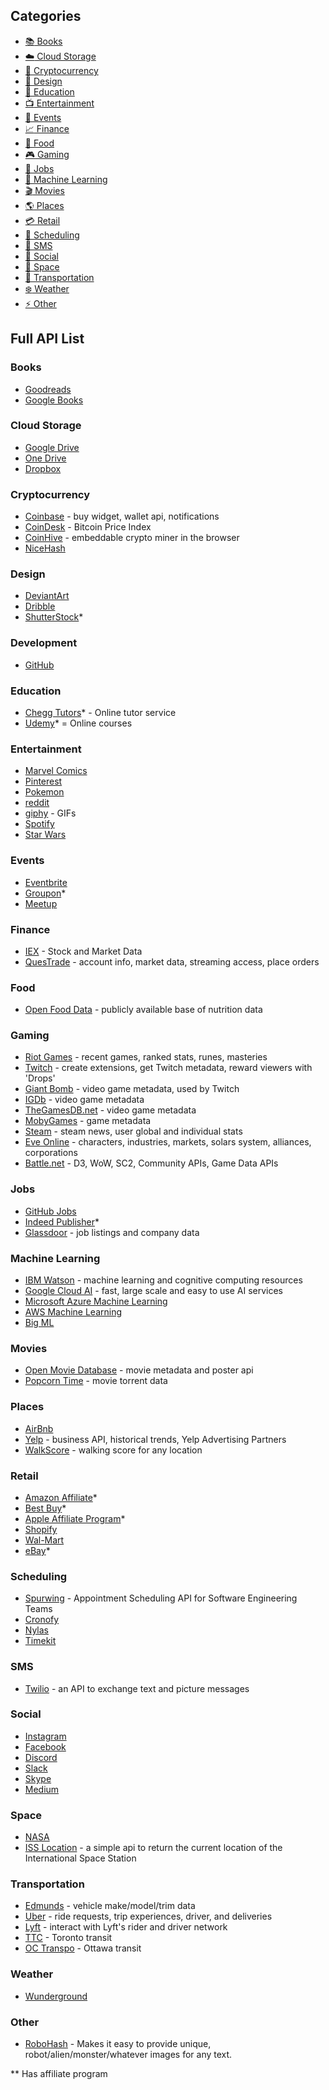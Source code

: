 ## Categories

- [:books: Books](#books)
- [:cloud: Cloud Storage](#cloud-storage)
- [:gem: Cryptocurrency](#cryptocurrency)
- [:art: Design](#design)
- [:notebook: Education](#education)
- [:tv: Entertainment](#entertainment)
- [🥳 Events](#events)
- [:chart_with_upwards_trend: Finance](#finance)
- [:hamburger: Food](#food)
- [:video_game: Gaming](#gaming)
- [:briefcase: Jobs](#jobs)
- [:robot: Machine Learning](#machine-learning)
- [:clapper: Movies](#movies)
- [:earth_americas: Places](#places)
- [:credit_card: Retail](#retail)
- [📆 Scheduling](#scheduling)
- [:iphone: SMS](#sms)
- [:speech_balloon: Social](#social)
- [:stars: Space](#space)
- [:truck: Transportation](#transportation)
- [:snowflake: Weather](#weather)
- [:zap: Other](#other)

## Full API List

### Books

- [Goodreads](https://www.goodreads.com/api) 
- [Google Books](https://developers.google.com/books/)

### Cloud Storage

- [Google Drive](https://developers.google.com/drive/)
- [One Drive](https://developer.microsoft.com/en-us/onedrive)
- [Dropbox](https://www.dropbox.com/developers)

### Cryptocurrency

- [Coinbase](https://developers.coinbase.com/) - buy widget, wallet api, notifications
- [CoinDesk](https://www.coindesk.com/api/) - Bitcoin Price Index
- [CoinHive](https://coinhive.com/) - embeddable crypto miner in the browser
- [NiceHash](https://www.nicehash.com/software-developers)

### Design

- [DeviantArt](https://www.deviantart.com/developers/)
- [Dribble](http://developer.dribbble.com/v2/)
- [ShutterStock](https://developers.shutterstock.com/)*

### Development

- [GitHub](https://developer.github.com/v3/) 

### Education

- [Chegg Tutors](https://www.chegg.com/affiliate-program/)* - Online tutor service
- [Udemy](https://www.udemy.com/developers/)* = Online courses

### Entertainment

- [Marvel Comics](http://developer.marvel.com/)
- [Pinterest](https://developers.pinterest.com/docs/getting-started/introduction/?)
- [Pokemon](https://pokeapi.co/)
- [reddit](https://www.reddit.com/dev/api/)
- [giphy](https://developers.giphy.com/) - GIFs
- [Spotify](https://developer.spotify.com/web-api/)
- [Star Wars](https://swapi.co/) 

### Events

- [Eventbrite](https://www.eventbrite.com/developer/v3/) 
- [Groupon](http://partner-api.groupon.com/help)*
- [Meetup](https://www.meetup.com/meetup_api/) 

### Finance

- [IEX](https://iextrading.com/developer/) - Stock and Market Data
- [QuesTrade](http://www.questrade.com/api) - account info, market data, streaming access, place orders

### Food

- [Open Food Data](https://food.opendata.ch/) - publicly available base of nutrition data

### Gaming

- [Riot Games](https://developer.riotgames.com/) - recent games, ranked stats, runes, masteries
- [Twitch](https://dev.twitch.tv/) - create extensions, get Twitch metadata, reward viewers with 'Drops'
- [Giant Bomb](https://www.giantbomb.com/api/) - video game metadata, used by Twitch
- [IGDb](https://www.igdb.com/api) - video game metadata
- [TheGamesDB.net](http://wiki.thegamesdb.net/index.php?title=API_Introduction) - video game metadata
- [MobyGames](http://www.mobygames.com/info/api) - game metadata
- [Steam](https://developer.valvesoftware.com/wiki/Steam_Web_API) - steam news, user global and individual stats
- [Eve Online](https://developer.riotgames.com/) - characters, industries, markets, solars system, alliances, corporations
- [Battle.net](https://dev.battle.net/) - D3, WoW, SC2, Community APIs, Game Data APIs

### Jobs

- [GitHub Jobs](https://jobs.github.com/api) 
- [Indeed Publisher](https://www.indeed.com/publisher)*
- [Glassdoor](https://www.glassdoor.ca/developer/index.htm) - job listings and company data

### Machine Learning

- [IBM Watson](https://developer.ibm.com/watson/) - machine learning and cognitive computing resources
- [Google Cloud AI](https://cloud.google.com/products/machine-learning/) - fast, large scale and easy to use AI services
- [Microsoft Azure Machine Learning](https://azure.microsoft.com/en-ca/services/machine-learning-studio/)
- [AWS Machine Learning](https://aws.amazon.com/machine-learning/)
- [Big ML](https://bigml.com/)

### Movies

- [Open Movie Database](http://www.omdbapi.com/) - movie metadata and poster api
- [Popcorn Time](https://popcorntime.api-docs.io/api/welcome/introduction) - movie torrent data

### Places

- [AirBnb](https://www.airbnb.ca/partner?locale=en)
- [Yelp](https://www.yelp.com/developers) - business API, historical trends, Yelp Advertising Partners
- [WalkScore](https://www.walkscore.com/professional/api.php) - walking score for any location


### Retail

- [Amazon Affiliate](https://affiliate-program.amazon.com/)*
- [Best Buy](https://developer.bestbuy.com/)*
- [Apple Affiliate Program](https://www.apple.com/shop/browse/affiliate_program)*
- [Shopify](https://developers.shopify.com/)
- [Wal-Mart](https://developer.walmartlabs.com/)
- [eBay](https://go.developer.ebay.com/)*

### Scheduling
- [Spurwing](https://www.spurwing.io/) - Appointment Scheduling API for Software Engineering Teams
- [Cronofy](https://www.cronofy.com/developers/)
- [Nylas](https://www.nylas.com/products/calendar-api/)
- [Timekit](https://www.timekit.io/)

### SMS

- [Twilio](https://www.twilio.com/) - an API to exchange text and picture messages

### Social

- [Instagram](https://www.instagram.com/developer/)
- [Facebook](https://developers.facebook.com/docs/graph-api/)
- [Discord](https://discordapp.com/developers/docs/intro)
- [Slack](https://api.slack.com/)
- [Skype](https://dev.skype.com/)
- [Medium](https://github.com/Medium/medium-api-docs)

### Space

- [NASA](https://api.nasa.gov/index.html#getting-started)
- [ISS Location](http://open-notify.org/Open-Notify-API/ISS-Location-Now/) - a simple api to return the current location of the International Space Station

### Transportation

- [Edmunds](http://developer.edmunds.com/) - vehicle make/model/trim data
- [Uber](https://developer.uber.com/) - ride requests, trip experiences, driver, and deliveries
- [Lyft](https://developer.lyft.com/docs) - interact with Lyft's rider and driver network
- [TTC](https://myttc.ca/developers) - Toronto transit
- [OC Transpo](http://www.octranspo.com/developers) - Ottawa transit

### Weather

- [Wunderground](https://www.wunderground.com/weather/api/)

### Other

- [RoboHash](https://robohash.org/) - Makes it easy to provide unique, robot/alien/monster/whatever images for any text.

** Has affiliate program
